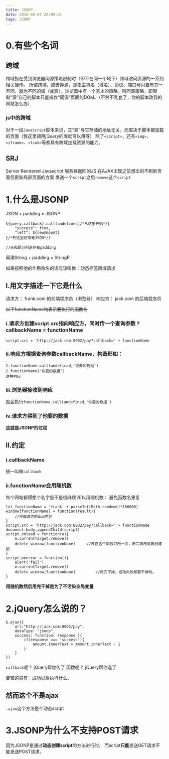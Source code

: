 ```yaml
---
title: JSONP
date: 2018-05-07 20:09:31
tags: JSONP
---
```

# 0.有些个名词

## 跨域
跨域指在受到浏览器同源策略限制时（即不在同一个域下）跨域访问资源的一系列相关操作。
所谓跨域，或者异源，是指主机名（域名）、协议、端口号只要有其一不同，就为不同的域（或源）。浏览器中有一个基本的策略，叫同源策略，即限制“源”自己的脚本只能操作“同源”页面的DOM。（不然不乱套了，你的脚本改我的网站怎么办）

### js中的跨域
对于一段`JavaScript`脚本来说，其“源”与它存储的地址无关，而取决于脚本被加载的页面（我这里调用jQuery的库就可以用呀）
除了`<script>`，还有`<img>`、`<iframe>`、`<link>`等都具有跨域加载资源的能力。

## SRJ
Server Rendered Javascript
服务器返回的JS
在AJAX出现之前想出的不刷新页面但更新局部页面的方案
发送一个`script`之后`remove`这个`script`

# 1.什么是JSONP

JSON + padding = JSONP

```
${query.callback}.call(undefined,/*从这里开始*/{
    "success": true,
    "left": ${newAmount}
}/*到这里结束是JSON*/)

//头和尾分别是左右padding
```

同理String + padding = StringP

如果按照他的作用命名的话应该叫做：动态标签跨域请求

## I.用文字描述一下它是什么

请求方： frank.com 的前端程序员（浏览器）
响应方： jack.com 的后端程序员

~~以下functionName均表示要执行的函数名~~

### i.请求方创建script.src指向响应方，同时传一个查询参数 ?callbackName = functionName

```
script.src = 'http://jack.com:8002/pay?callback=' + functionName
```

### ii.响应方根据查询参数callbackName，构造形如：
    1.functionName.call(undefined,'你要的数据')
    2.functionName('你要的数据')
    这种响应

### iii.浏览器接收到响应
就会执行`functionName.call(undefined,'你要的数据')`

### iv.请求方得到了他要的数据

**这就是JSONP的过程**

## II.约定
### i.callbackName
统一叫做`callback`
### ii.functionName会用随机数
每个网站都得想个名字是不是很麻烦
所以用随机数：
避免函数名重复

```
let functionName = 'frank' + parseInt(Math.random()*100000)
window[functionName] = function(result){
    //里面改你的dom内容
}
script.src = 'http://jack.com:8002/pay?callback=' + functionName
document.body.appendChild(script)
script.onload = function(e){
    e.currentTarget.remove()
    delete window[functionName]     //反正这个函数只用一次，用完再用就再创建呗
}
script.onerror = function(){
    alert('fail')
    e.currentTarget.remove()
    delete window[functionName]         //用完干掉，成功失败都要干掉哟。
}
```

**用随机数然后用完干掉是为了不污染全局变量**

# 2.jQuery怎么说的？

```
$.ajax({
    url:"http://jack.com:8002/pay",
    dataType: "jsonp",
    success: function( response ){
        if(response === 'success'){
            amount.innerText = amount.innerText - 1
        }
    }
})
```

`callback`呢？
jQuery帮你传了
函数呢？
jQuery帮你造了

要管的只有：成功以后执行什么。

## 然而这个不是ajax
`.ajax`这个方法是个动态script

# 3.JSONP为什么不支持POST请求

因为JSONP是通过**动态创建script**的方法进行的，
而script**只能**发送GET请求不能发送POST请求。
